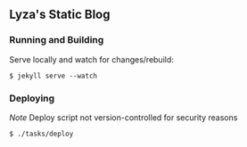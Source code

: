 ## Lyza's Static Blog

### Running and Building

Serve locally and watch for changes/rebuild:

    $ jekyll serve --watch

### Deploying

*Note* Deploy script not version-controlled for security reasons

    $ ./tasks/deploy

